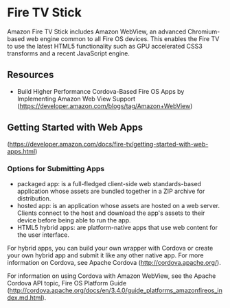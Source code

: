 # Fire TV Stick

Amazon Fire TV Stick includes Amazon WebView, an advanced Chromium-based web engine common to all Fire OS devices. This enables the Fire TV to use the latest HTML5 functionality such as GPU accelerated CSS3 transforms and a recent JavaScript engine.

## Resources

* Build Higher Performance Cordova-Based Fire OS Apps by Implementing Amazon Web View Support
(https://developer.amazon.com/blogs/tag/Amazon+WebView)

## Getting Started with Web Apps
(https://developer.amazon.com/docs/fire-tv/getting-started-with-web-apps.html)

### Options for Submitting Apps

* packaged app: is a full-fledged client-side web standards-based application whose assets are bundled together in a ZIP archive for distribution.
* hosted app: is an application whose assets are hosted on a web server. Clients connect to the host and download the app's assets to their device before being able to run the app.
* HTML5 hybrid apps: are platform-native apps that use web content for the user interface.

For hybrid apps, you can build your own wrapper with Cordova or create your own hybrid app and submit it like any other native app. For more information on Cordova, see Apache Cordova (http://cordova.apache.org/). 

For information on using Cordova with Amazon WebView, see the Apache Cordova API topic, Fire OS Platform Guide (http://cordova.apache.org/docs/en/3.4.0/guide_platforms_amazonfireos_index.md.html).
